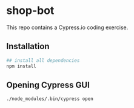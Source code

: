# shop-bot
This repo contains a Cypress.io coding exercise.

## Installation

```bash
## install all dependencies
npm install
```

## Opening Cypress GUI

```bash
./node_modules/.bin/cypress open
```
